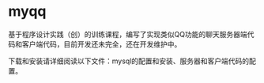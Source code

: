 # myqq
基于程序设计实践（创）的训练课程，编写了实现类似QQ功能的聊天服务器端代码和客户端代码，目前开发还未完全，还在开发维护中。


下载和安装请详细阅读以下文件：mysql的配置和安装、服务器和客户端代码的配置。
